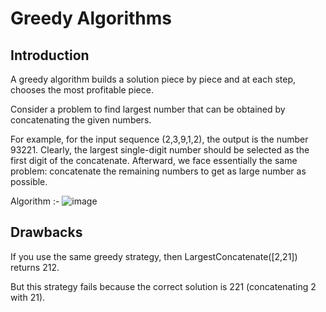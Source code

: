 # Greedy Algorithms

## Introduction
A greedy algorithm builds a solution piece by piece and at each step, chooses the most profitable piece.

Consider a problem to find largest number that can be obtained by concatenating the given numbers. 

For example, for the input sequence (2,3,9,1,2), the output is the number 93221. Clearly, the largest single-digit number should be selected as the first digit of the concatenate. Afterward, we face essentially the same problem: concatenate the remaining numbers to get as large number as possible.

Algorithm :-
![image](https://user-images.githubusercontent.com/103832825/212585316-f4235fbd-58bc-40d3-9f81-eef5da831b87.png)

## Drawbacks
If you use the same greedy strategy, then LargestConcatenate([2,21]) returns 212. 

But this strategy fails because the correct solution is 221 (concatenating 2 with 21).

